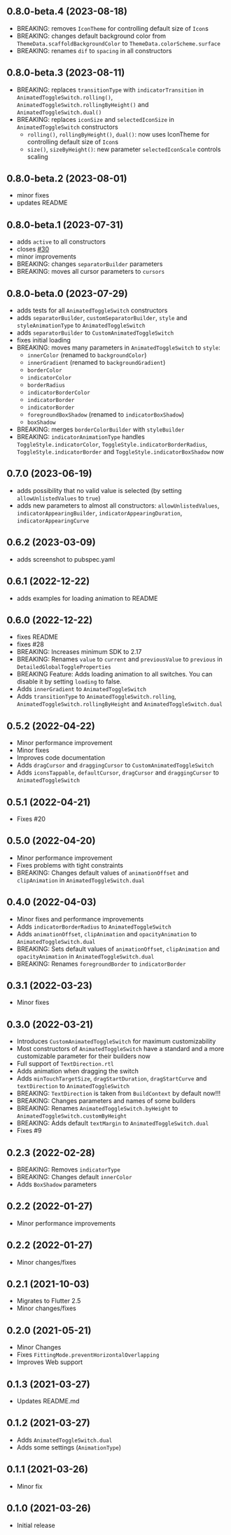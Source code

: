 ## 0.8.0-beta.4 (2023-08-18)

- BREAKING: removes `IconTheme` for controlling default size of `Icon`s
- BREAKING: changes default background color from `ThemeData.scaffoldBackgroundColor` to `ThemeData.colorScheme.surface`
- BREAKING: renames `dif` to `spacing` in all constructors

## 0.8.0-beta.3 (2023-08-11)

- BREAKING: replaces `transitionType` with `indicatorTransition` in `AnimatedToggleSwitch.rolling()`,
  `AnimatedToggleSwitch.rollingByHeight()` and `AnimatedToggleSwitch.dual()`
- BREAKING: replaces `iconSize` and `selectedIconSize` in `AnimatedToggleSwitch` constructors
  - `rolling()`, `rollingByHeight()`, `dual()`: now uses IconTheme for controlling default size of `Icon`s
  - `size()`, `sizeByHeight()`: new parameter `selectedIconScale` controls scaling

## 0.8.0-beta.2 (2023-08-01)

- minor fixes
- updates README

## 0.8.0-beta.1 (2023-07-31)

- adds `active` to all constructors
- closes [#30](https://github.com/splashbyte/animated_toggle_switch/issues/30)
- minor improvements
- BREAKING: changes `separatorBuilder` parameters
- BREAKING: moves all cursor parameters to `cursors`

## 0.8.0-beta.0 (2023-07-29)

- adds tests for all `AnimatedToggleSwitch` constructors
- adds `separatorBuilder`, `customSeparatorBuilder`, `style` and `styleAnimationType` to `AnimatedToggleSwitch`
- adds `separatorBuilder` to `CustomAnimatedToggleSwitch`
- fixes initial loading
- BREAKING: moves many parameters in `AnimatedToggleSwitch` to `style`:
    - `innerColor` (renamed to `backgroundColor`)
    - `innerGradient` (renamed to `backgroundGradient`)
    - `borderColor`
    - `indicatorColor`
    - `borderRadius`
    - `indicatorBorderColor`
    - `indicatorBorder`
    - `indicatorBorder`
    - `foregroundBoxShadow` (renamed to `indicatorBoxShadow`)
    - `boxShadow`
- BREAKING: merges `borderColorBuilder` with `styleBuilder`
- BREAKING: `indicatorAnimationType` handles `ToggleStyle.indicatorColor`, `ToggleStyle.indicatorBorderRadius`, `ToggleStyle.indicatorBorder` and `ToggleStyle.indicatorBoxShadow` now

## 0.7.0 (2023-06-19)

- adds possibility that no valid value is selected (by setting `allowUnlistedValues` to `true`)
- adds new parameters to almost all constructors: `allowUnlistedValues`, `indicatorAppearingBuilder`, `indicatorAppearingDuration`, `indicatorAppearingCurve`

## 0.6.2 (2023-03-09)

- adds screenshot to pubspec.yaml

## 0.6.1 (2022-12-22)

- adds examples for loading animation to README

## 0.6.0 (2022-12-22)

- fixes README
- fixes #28
- BREAKING: Increases minimum SDK to 2.17
- BREAKING: Renames `value` to `current` and `previousValue` to `previous` in `DetailedGlobalToggleProperties`
- BREAKING Feature: Adds loading animation to all switches. You can disable it by setting `loading` to false.
- Adds `innerGradient` to `AnimatedToggleSwitch`
- Adds `transitionType` to `AnimatedToggleSwitch.rolling`, `AnimatedToggleSwitch.rollingByHeight` and `AnimatedToggleSwitch.dual`

## 0.5.2 (2022-04-22)

- Minor performance improvement
- Minor fixes
- Improves code documentation
- Adds `dragCursor` and `draggingCursor` to `CustomAnimatedToggleSwitch`
- Adds `iconsTappable`, `defaultCursor`, `dragCursor` and `draggingCursor` to `AnimatedToggleSwitch`

## 0.5.1 (2022-04-21)

- Fixes #20

## 0.5.0 (2022-04-20)

- Minor performance improvement
- Fixes problems with tight constraints
- BREAKING: Changes default values of `animationOffset` and `clipAnimation` in `AnimatedToggleSwitch.dual`

## 0.4.0 (2022-04-03)

- Minor fixes and performance improvements
- Adds `indicatorBorderRadius` to `AnimatedToggleSwitch`
- Adds `animationOffset`, `clipAnimation` and `opacityAnimation` to `AnimatedToggleSwitch.dual`
- BREAKING: Sets default values of `animationOffset`, `clipAnimation` and `opacityAnimation` in `AnimatedToggleSwitch.dual`
- BREAKING: Renames `foregroundBorder` to `indicatorBorder`

## 0.3.1 (2022-03-23)

- Minor fixes

## 0.3.0 (2022-03-21)

- Introduces `CustomAnimatedToggleSwitch` for maximum customizability
- Most constructors of `AnimatedToggleSwitch` have a standard and a more customizable parameter for their builders now
- Full support of `TextDirection.rtl`
- Adds animation when dragging the switch
- Adds `minTouchTargetSize`, `dragStartDuration`, `dragStartCurve` and `textDirection` to `AnimatedToggleSwitch`
- BREAKING: `TextDirection` is taken from `BuildContext` by default now!!!
- BREAKING: Changes parameters and names of some builders
- BREAKING: Renames `AnimatedToggleSwitch.byHeight` to `AnimatedToggleSwitch.customByHeight`
- BREAKING: Adds default `textMargin` to `AnimatedToggleSwitch.dual`
- Fixes #9

## 0.2.3 (2022-02-28)

- BREAKING: Removes `indicatorType`
- BREAKING: Changes default `innerColor`
- Adds `BoxShadow` parameters

## 0.2.2 (2022-01-27)

- Minor performance improvements

## 0.2.2 (2022-01-27)

- Minor changes/fixes

## 0.2.1 (2021-10-03)

- Migrates to Flutter 2.5
- Minor changes/fixes

## 0.2.0 (2021-05-21)

- Minor Changes
- Fixes `FittingMode.preventHorizontalOverlapping`
- Improves Web support

## 0.1.3 (2021-03-27)

- Updates README.md

## 0.1.2 (2021-03-27)

- Adds `AnimatedToggleSwitch.dual`
- Adds some settings (`AnimationType`)

## 0.1.1 (2021-03-26)

- Minor fix

## 0.1.0 (2021-03-26)

- Initial release
